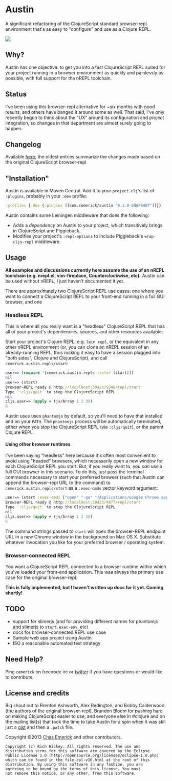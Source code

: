 # Austin

<!-- [![Travis CI status](https://secure.travis-ci.org/cemerick/austin.png)](http://travis-ci.org/#!/cemerick/austin/builds) -->

A significant refactoring of the ClojureScript standard browser-repl environment
that's as easy to "configure" and use as a Clojure REPL.

[![](https://dl.dropboxusercontent.com/u/35498822/austin-6-large.png)](http://youtu.be/HoLs0V8T5AA?t=41s)

## Why?

Austin has one objective: to get you into a fast ClojureScript REPL suited for
your project running in a browser environment as quickly and painlessly as
possible, with full support for the nREPL toolchain.  

## Status

I've been using this browser-repl alternative for ~six months with good results,
and others have banged it around some as well.  That said, I've only recently
begun to think about the "UX" around its configuration and project integration,
so changes in that department are almost surely going to happen.

## Changelog

Available [here](http://github.com/cemerick/austin/blob/master/CHANGES.md); the
oldest entries summarize the changes made based on the original ClojureScript
browser-repl.

## "Installation"

Austin is available in Maven Central. Add it to your `project.clj`'s list of
`:plugins`, probably in your `:dev` profile:

```clojure
:profiles {:dev {:plugins [[com.cemerick/austin "0.1.0-SNAPSHOT"]]}}
```

Austin contains some Leiningen middleware that does the following:

* Adds a _dependency_ on Austin to your project, which transitively brings in
  ClojureScript and Piggieback.
* Modifies your project's `:repl-options` to include Piggieback's
  `wrap-cljs-repl` middleware.

## Usage

**All examples and discussions currently here assume the use of an nREPL
toolchain (e.g. nrepl.el, vim-fireplace, Counterclockwise, etc).** Austin can be
used without nREPL, I just haven't documented it yet.

There are approximately two ClojureScript REPL use cases: one where you want to connect a ClojureScript REPL to your front-end running in a full GUI browser, and one 

### Headless REPL

This is where all you really want is a "headless" ClojureScript REPL that has all of your project's dependencies, sources, and other resources available.  

Start your project's Clojure REPL, e.g. `lein repl`, or the equivalent in
any other nREPL environment (or, you can clone an nREPL session
of an already-running REPL, thus making it easy to have a session plugged into
"both sides", Clojure and ClojureScript), and call
`cemerick.austin.repls/start`:

```clojure
user=> (require '[cemerick.austin.repls :refer (start)])
nil
user=> (start)
Browser-REPL ready @ http://localhost:59423/5546/repl/start
Type `:cljs/quit` to stop the ClojureScript REPL
nil
cljs.user=> (apply + (js/Array 1 2 3))
6
```

Austin uses uses `phantomjs` by default, so you'll need to have that
installed and on your `PATH`.  The `phantomjs` process will be automatically
terminated, either when you stop the ClojureScript REPL (via `:cljs/quit`), or
the parent Clojure REPL.

#### Using other browser runtimes

I've been saying "headless" here because it's often most convenient to avoid
using "headed" browsers, which necessarily open a new window for each
ClojureScript REPL you start. But, if you really want to, you _can_ use a full
GUI browser in this scenario.  To do this, just pass the terminal commands
necessary to start your preferred browser (such that Austin can append the
browser-repl URL to the command) to `cemerick.austin.repls/start` as a
`:exec-cmds` vector keyword argument:

```clojure
user=> (start :exec-cmds ["open" "-ga" "/Applications/Google Chrome.app"])
Browser-REPL ready @ http://localhost:59423/4877/repl/start
Type `:cljs/quit` to stop the ClojureScript REPL
nil
cljs.user=> (apply + (js/Array 1 2 3))
6
```

The command strings passed to `start` will open the browser-REPL endpoint URL in
a new Chrome window in the background on Mac OS X.  Substitute whatever
invocation you like for your preferred browser / operating system.

### Browser-connected REPL

You want a ClojureScript REPL connected to a browser runtime within which you've
loaded your front-end application.  This was always the primary use case for the
original browser-repl.

**This is fully implemented, but I haven't written up docs for it yet.  Coming
shortly!**

##

## TODO

* support for slimerjs (and for providing different names for phantomjs and
  slimerjs to `start`, `exec-env`, etc)
* docs for browser-connected REPL use case
* Sample web app project using Austin
* ISO a reasonable automated test strategy

## Need Help?

Ping `cemerick` on freenode irc or
[twitter](http://twitter.com/cemerick) if you have questions or would
like to contribute.

## License and credits

Big shout out to Brenton Ashworth, Alex Redington, and Bobby Calderwood (the
authors of the original browser-repl), Brandon Bloom for pushing hard on making
ClojureScript easier to use, and everyone else in #clojure and on the mailing
list(s) that took the time to take Austin for a spin when it was still just a
[gist](https://gist.github.com/cemerick/5091059) and then a `.patch` file.

Copyright ©2013 [Chas Emerick](http://cemerick.com) and other contributors.

```
Copyright (c) Rich Hickey. All rights reserved. The use and
distribution terms for this software are covered by the Eclipse
Public License 1.0 (http://opensource.org/licenses/eclipse-1.0.php)
which can be found in the file epl-v10.html at the root of this
distribution. By using this software in any fashion, you are
agreeing to be bound by the terms of this license. You must
not remove this notice, or any other, from this software.
```
